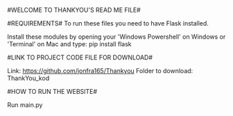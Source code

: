 #WELCOME TO THANKYOU'S READ ME FILE#

#REQUIREMENTS#
To run these files you need to have Flask installed.

Install these modules by opening your 'Windows Powershell' on Windows or 'Terminal' on Mac and type:
pip install flask

#LINK TO PROJECT CODE FILE FOR DOWNLOAD#

Link: https://github.com/jonfra165/Thankyou
Folder to download: ThankYou_kod

#HOW TO RUN THE WEBSITE#

Run main.py